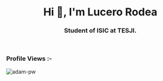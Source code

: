 <h1 align="center">Hi 👋, I'm Lucero Rodea</h1>
<h3 align="center">Student of ISIC at TESJI.</h3>

<br>

<p align="right"> <h3>Profile Views :-</h3> <img src="https://komarev.com/ghpvc/?username=adam-pw&label=Profile%20views&color=0e75b6&style=flat"
    alt="adam-pw" /> 
  </p>
